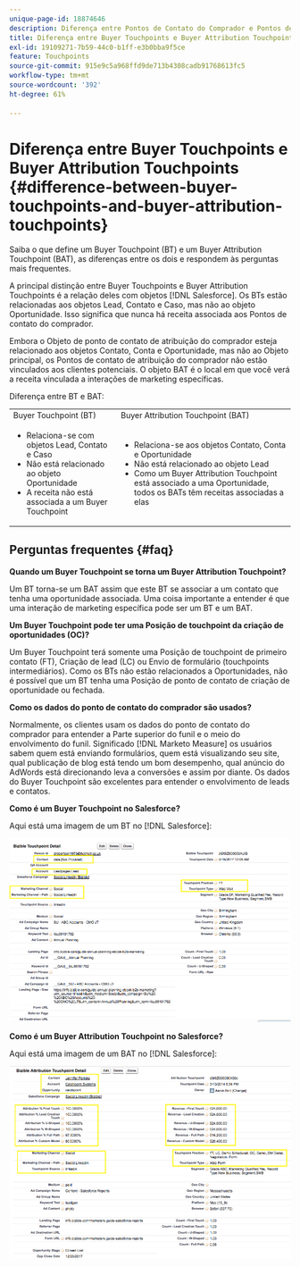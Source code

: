 ```yaml
---
unique-page-id: 18874646
description: Diferença entre Pontos de Contato do Comprador e Pontos de Contato de Atribuição do Comprador - [!DNL Marketo Measure]
title: Diferença entre Buyer Touchpoints e Buyer Attribution Touchpoints
exl-id: 19109271-7b59-44c0-b1ff-e3b0bba9f5ce
feature: Touchpoints
source-git-commit: 915e9c5a968ffd9de713b4308cadb91768613fc5
workflow-type: tm+mt
source-wordcount: '392'
ht-degree: 61%

---
```


# Diferença entre Buyer Touchpoints e Buyer Attribution Touchpoints {#difference-between-buyer-touchpoints-and-buyer-attribution-touchpoints}

Saiba o que define um Buyer Touchpoint (BT) e um Buyer Attribution Touchpoint (BAT), as diferenças entre os dois e respondem às perguntas mais frequentes.

A principal distinção entre Buyer Touchpoints e Buyer Attribution Touchpoints é a relação deles com objetos [!DNL Salesforce]. Os BTs estão relacionadas aos objetos Lead, Contato e Caso, mas não ao objeto Oportunidade. Isso significa que nunca há receita associada aos Pontos de contato do comprador.

Embora o Objeto de ponto de contato de atribuição do comprador esteja relacionado aos objetos Contato, Conta e Oportunidade, mas não ao Objeto principal, os Pontos de contato de atribuição do comprador não estão vinculados aos clientes potenciais. O objeto BAT é o local em que você verá a receita vinculada a interações de marketing específicas.

Diferença entre BT e BAT:

<table> 
 <colgroup> 
  <col> 
  <col> 
 </colgroup> 
 <tbody> 
  <tr> 
   <td>Buyer Touchpoint (BT)</td> 
   <td>Buyer Attribution Touchpoint (BAT)</td> 
  </tr> 
  <tr> 
   <td> 
    <ul> 
     <li>Relaciona-se com objetos Lead, Contato e Caso</li> 
     <li>Não está relacionado ao objeto Oportunidade</li> 
     <li>A receita não está associada a um Buyer Touchpoint</li> 
    </ul></td> 
   <td> 
    <ul> 
     <li>Relaciona-se aos objetos Contato, Conta e Oportunidade</li> 
     <li>Não está relacionado ao objeto Lead</li> 
     <li>Como um Buyer Attribution Touchpoint está associado a uma Oportunidade, todos os BATs têm receitas associadas a elas</li> 
    </ul></td> 
  </tr> 
 </tbody> 
</table>

## Perguntas frequentes {#faq}

**Quando um Buyer Touchpoint se torna um Buyer Attribution Touchpoint?**

Um BT torna-se um BAT assim que este BT se associar a um contato que tenha uma oportunidade associada. Uma coisa importante a entender é que uma interação de marketing específica pode ser um BT e um BAT.

**Um Buyer Touchpoint pode ter uma Posição de touchpoint da criação de oportunidades (OC)?**

Um Buyer Touchpoint terá somente uma Posição de touchpoint de primeiro contato (FT), Criação de lead (LC) ou Envio de formulário (touchpoints intermediários). Como os BTs não estão relacionados a Oportunidades, não é possível que um BT tenha uma Posição de ponto de contato de criação de oportunidade ou fechada.

**Como os dados do ponto de contato do comprador são usados?**

Normalmente, os clientes usam os dados do ponto de contato do comprador para entender a Parte superior do funil e o meio do envolvimento do funil. Significado [!DNL Marketo Measure] os usuários sabem quem está enviando formulários, quem está visualizando seu site, qual publicação de blog está tendo um bom desempenho, qual anúncio do AdWords está direcionando leva a conversões e assim por diante. Os dados do Buyer Touchpoint são excelentes para entender o envolvimento de leads e contatos.

**Como é um Buyer Touchpoint no Salesforce?**

Aqui está uma imagem de um BT no [!DNL Salesforce]:

![](assets/1.png)

**Como é um Buyer Attribution Touchpoint no Salesforce?**

Aqui está uma imagem de um BAT no [!DNL Salesforce]:

![](assets/2.png)
